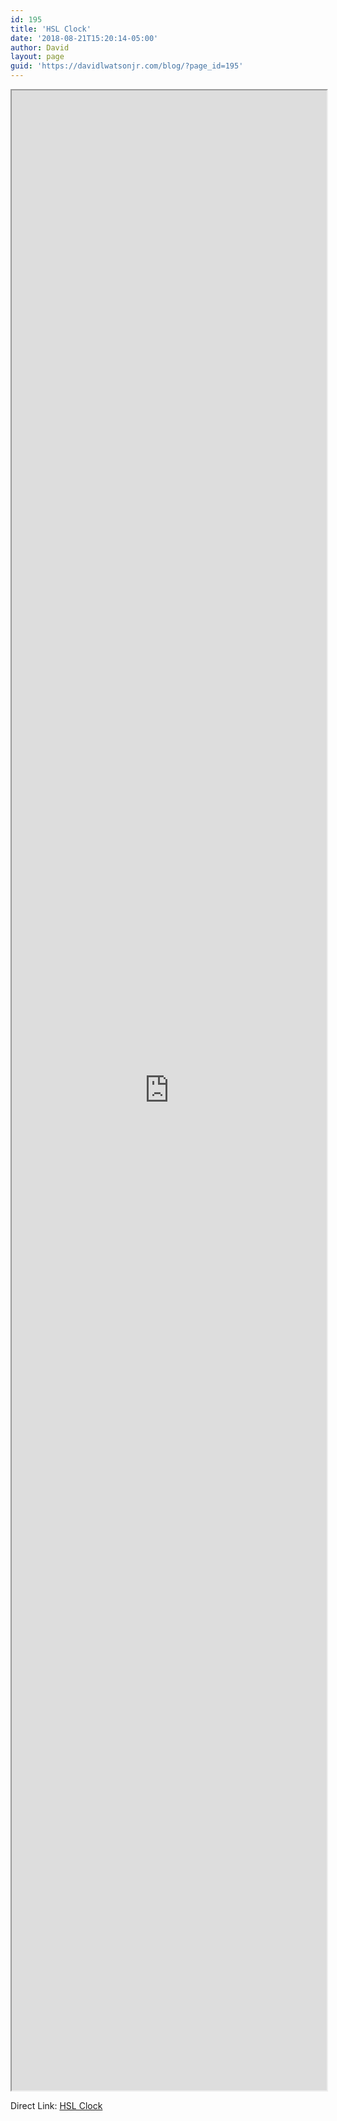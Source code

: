 ```yaml
---
id: 195
title: 'HSL Clock'
date: '2018-08-21T15:20:14-05:00'
author: David
layout: page
guid: 'https://davidlwatsonjr.com/blog/?page_id=195'
---
```


<iframe height="640" loading="lazy" src="https://davidlwatsonjr.github.io/apps/hsl-clock/" style="height: 80vh; width: 100%;" width="480"></iframe>

Direct Link: [HSL Clock](https://davidlwatsonjr.github.io/apps/hsl-clock/)